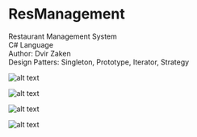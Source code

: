# ResManagement

Restaurant Management System <br/>
C# Language <br/>
Author: Dvir Zaken <br/>
Design Patters: Singleton, Prototype, Iterator, Strategy


![alt text](https://firebasestorage.googleapis.com/v0/b/bizbaz-8ccf8.appspot.com/o/BusinessLogo%2F1558443704502_LOGO.jpg?alt=media&token=05f7ccf9-655e-4d97-bce0-297603cbb7d9)

![alt text](https://firebasestorage.googleapis.com/v0/b/bizbaz-8ccf8.appspot.com/o/Advertising%2FCNMD.jpg?alt=media&token=d1a04a59-b5b5-44b0-8f1a-5360b5f67754)

![alt text](https://firebasestorage.googleapis.com/v0/b/bizbaz-8ccf8.appspot.com/o/Advertising%2FCNMD1.jpg?alt=media&token=a2c4ea66-2604-4cc7-9226-e262bf61ce53)

![alt text](https://firebasestorage.googleapis.com/v0/b/bizbaz-8ccf8.appspot.com/o/Advertising%2FCNMD2.jpg?alt=media&token=a39d52f2-5826-46f0-a125-6d2bfe451d49)
